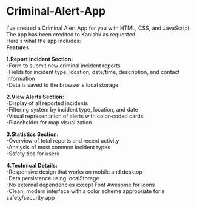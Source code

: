 # Criminal-Alert-App <br>
I've created a Criminal Alert App for you with HTML, CSS, and JavaScript. The app has been credited to Kanishk as requested. <br>
Here's what the app includes:<br>
**Features:** <br>

**1.Report Incident Section:** <br>
-Form to submit new criminal incident reports<br>
-Fields for incident type, location, date/time, description, and contact information<br>
-Data is saved to the browser's local storage<br>

**2.View Alerts Section:** <br>
-Display of all reported incidents<br>
-Filtering system by incident type, location, and date<br>
-Visual representation of alerts with color-coded cards<br>
-Placeholder for map visualization<br>

**3.Statistics Section:** <br>
-Overview of total reports and recent activity<br>
-Analysis of most common incident types<br>
-Safety tips for users<br>

**4.Technical Details:** <br>
-Responsive design that works on mobile and desktop<br>
-Data persistence using localStorage<br>
-No external dependencies except Font Awesome for icons<br>
-Clean, modern interface with a color scheme appropriate for a safety/security app<br>
